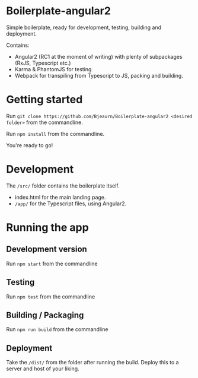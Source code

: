 # Boilerplate-angular2
Simple boilerplate, ready for development, testing, building and deployment. 

Contains:
- Angular2 (RC1 at the moment of writing) with plenty of subpackages (RxJS, Typescript etc.)
- Karma & PhantomJS for testing
- Webpack for transpiling from Typescript to JS, packing and building.

# Getting started
Run `git clone https://github.com/Bjeaurn/Boilerplate-angular2 <desired folder>` from the commandline.

Run `npm install` from the commandline.

You're ready to go!

# Development
The `/src/` folder contains the boilerplate itself.
- index.html for the main landing page.
- `/app/` for the Typescript files, using Angular2.

# Running the app

## Development version
Run `npm start` from the commandline

## Testing
Run `npm test` from the commandline

## Building / Packaging
Run `npm run build` from the commandline

## Deployment
Take the `/dist/` from the folder after running the build. Deploy this to a server and host of your liking. 


